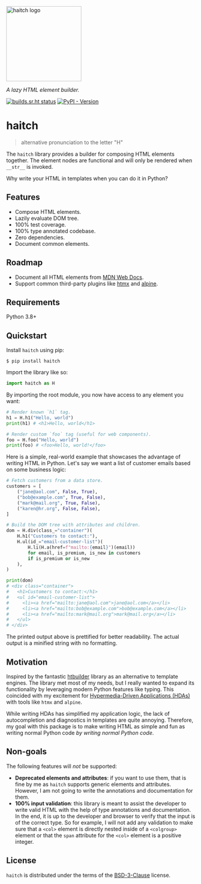 <img width="200px" src="https://git.sr.ht/~loges/haitch/blob/master/docs/img/logo.svg" alt='haitch logo'>

_A lazy HTML element builder._

[![builds.sr.ht status](https://builds.sr.ht/~loges/haitch.svg)](https://builds.sr.ht/~loges/haitch?)
[![PyPI - Version](https://img.shields.io/pypi/v/haitch.svg)](https://pypi.org/project/haitch)

# haitch

> alternative pronunciation to the letter "H"

The `haitch` library provides a builder for composing HTML elements together. The element nodes are functional and will only be rendered when `__str__` is invoked.

Why write your HTML in templates when you can do it in Python?

## Features

- Compose HTML elements.
- Lazily evaluate DOM tree.
- 100% test coverage.
- 100% type annotated codebase.
- Zero dependencies.
- Document common elements.

## Roadmap

- Document all HTML elements from [MDN Web Docs](https://developer.mozilla.org/en-US/docs/Web/HTML).
- Support common third-party plugins like [htmx](https://htmx.org/) and [alpine](https://alpinejs.dev/).

## Requirements

Python 3.8+

## Quickstart

Install `haitch` using pip:

```console
$ pip install haitch
```

Import the library like so:

```python
import haitch as H
```

By importing the root module, you now have access to any element you want:

```python
# Render known `h1` tag.
h1 = H.h1("Hello, world")
print(h1) # <h1>Hello, world</h1>

# Render custom `foo` tag (useful for web components).
foo = H.foo("Hello, world")
print(foo) # <foo>Hello, world!</foo>
```

Here is a simple, real-world example that showcases the advantage of writing HTML in Python. Let's say we want a list of customer emails based on some business logic:

```python
# Fetch customers from a data store.
customers = [
    ("jane@aol.com", False, True),
    ("bob@example.com", True, False),
    ("mark@mail.org", True, False),
    ("karen@hr.org", False, False),
]

# Build the DOM tree with attributes and children.
dom = H.div(class_="container")(
    H.h1("Customers to contact:"),
    H.ul(id_="email-customer-list")(
        H.li(H.a(href=f"mailto:{email}")(email))
        for email, is_premium, is_new in customers
        if is_premium or is_new
    ),
)

print(dom)
# <div class="container">
#   <h1>Customers to contact:</h1>
#   <ul id="email-customer-list">
#     <li><a href="mailto:jane@aol.com">jane@aol.com</a></li>
#     <li><a href="mailto:bob@example.com">bob@example.com</a></li>
#     <li><a href="mailto:mark@mail.org">mark@mail.org</a></li>
#   </ul>
# </div>
```

The printed output above is prettified for better readability. The actual output is a minified string with no formatting.

## Motivation

Inspired by the fantastic [htbuilder](https://github.com/tvst/htbuilder) library as an alternative to template engines. The library met most of my needs, but I really wanted to expand its functionality by leveraging modern Python features like typing. This coincided with my excitement for [Hypermedia-Driven Applications (HDAs)](https://htmx.org/essays/hypermedia-driven-applications/) with tools like `htmx` and `alpine`.

While writing HDAs has simplified my application logic, the lack of autocompletion and diagnostics in templates are quite annoying. Therefore, my goal with this package is to make writing HTML as simple and fun as writing normal Python code _by writing normal Python code_.

## Non-goals

The following features will _not_ be supported:

- **Deprecated elements and attributes**: if you want to use them, that is fine by me as `haitch` supports generic elements and attributes. However, I am not going to write the annotations and documentation for them.
- **100% input validation**: this library is meant to assist the developer to write valid HTML with the help of type annotations and documentation. In the end, it is up to the developer and browser to verify that the input is of the correct type. So for example, I will not add any validation to make sure that a `<col>` element is directly nested inside of a `<colgroup>` element or that the `span` attribute for the `<col>` element is a positive integer.

## License

`haitch` is distributed under the terms of the [BSD-3-Clause](https://spdx.org/licenses/BSD-3-Clause.html) license.
